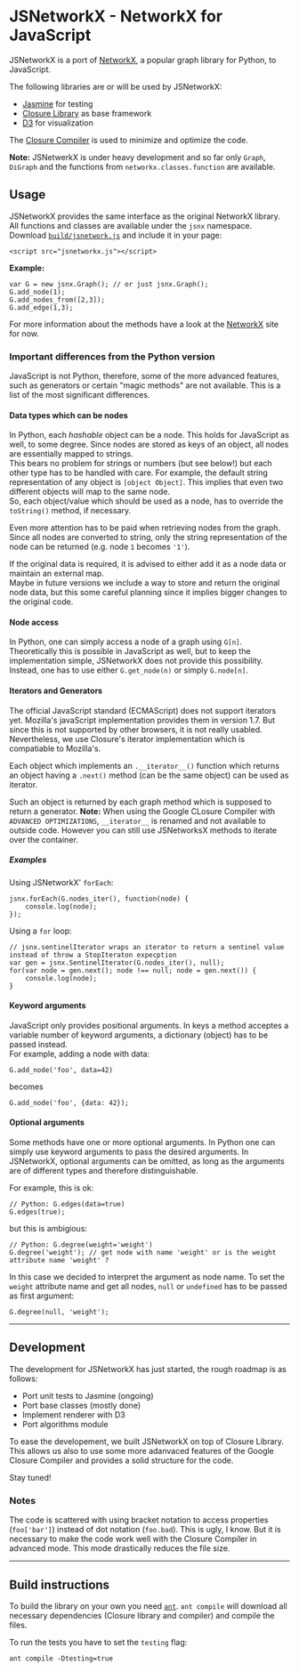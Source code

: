 # JSNetworkX - NetworkX for JavaScript

JSNetworkX is a port of [NetworkX](http://networkx.lanl.gov/), a popular graph library for Python, to JavaScript. 

The following libraries are or will be used by JSNetworkX:

- [Jasmine](http://pivotal.github.com/jasmine/) for testing
- [Closure Library](https://developers.google.com/closure/library/) as base framework
- [D3](http://mbostock.github.com/d3/) for visualization

The [Closure Compiler](https://developers.google.com/closure/compiler/) is used to minimize and optimize the code.

**Note:** JSNetwerkX is under heavy development and so far only `Graph`, `DiGraph` and
the functions from `networkx.classes.function` are available.

## Usage

JSNetworkX provides the same interface as the original NetworkX library. All
functions and classes are available under the `jsnx` namespace. Download [`build/jsnetwork.js`](https://raw.github.com/fkling/JSNetworkX/master/build/jsnetworkx.js) and include it in your page:

    <script src="jsnetworkx.js"></script>

**Example:**

    var G = new jsnx.Graph(); // or just jsnx.Graph();
    G.add_node(1);
    G.add_nodes_from([2,3]);
    G.add_edge(1,3);

For more information about the methods have a look at the [NetworkX](http://networkx.lanl.gov/) site for now.


### Important differences from the Python version

JavaScript is not Python, therefore, some of the more advanced features, such as generators or certain "magic methods" are not available. This is a list of the most significant differences.

#### Data types which can be nodes

In Python, each *hashable* object can be a node. This holds for JavaScript as well, to some degree. Since nodes are stored as keys of an object, all nodes are essentially mapped to strings.  
This bears no problem for strings or numbers (but see below!) but each other type has to be handled with care. For example, the default string representation of any object is `[object Object]`. This implies that even two different objects will map to the same node.  
So, each object/value which should be used as a node, has to override the `toString()` method, if necessary.

Even more attention has to be paid when retrieving nodes from the graph. Since all nodes are converted to string, only the string representation of the node can be returned (e.g. node `1` becomes `'1'`).

If the original data is required, it is advised to either add it as a node data or maintain an external map.  
Maybe in future versions we include a way to store and return the original node data, but this some careful planning since it implies bigger changes to the original code. 


#### Node access

In Python, one can simply access a node of a graph using `G[n]`. Theoretically this is possible in JavaScript as well, but to keep the implementation simple, JSNetworkX does not provide this possibility. Instead, one has to use either `G.get_node(n)` or simply `G.node[n]`.


#### Iterators and Generators

The official JavaScript standard (ECMAScript) does not support iterators yet. Mozilla's javaScript implementation provides them in version 1.7. But since this is not supported by other browsers, it is not really usabled. Nevertheless, we use Closure's iterator implementation which is compatiable to Mozilla's.

Each object which implements an `.__iterator__()` function which returns an object having a `.next()` method (can be the same object) can be used as iterator.

Such an object is returned by each graph method which is supposed to return a generator. **Note:** When using the Google CLosure Compiler with `ADVANCED OPTIMIZATIONS`, `__iterator__` is renamed and not available to outside code. However you can still use JSNetworksX methods to iterate over the container.

##### Examples

Using JSNetworkX' `forEach`:

    jsnx.forEach(G.nodes_iter(), function(node) {
        console.log(node);
    });

Using a `for` loop:

    // jsnx.sentinelIterator wraps an iterator to return a sentinel value instead of throw a StopIteraton expecption
    var gen = jsnx.SentinelIterator(G.nodes_iter(), null);
    for(var node = gen.next(); node !== null; node = gen.next()) {
        console.log(node);
    }


#### Keyword arguments

JavaScript only provides positional arguments. In keys a method acceptes a variable number of keyword arguments, a dictionary (object) has to be passed instead.  
For example, adding a node with data:

    G.add_node('foo', data=42)

becomes

    G.add_node('foo', {data: 42});

#### Optional arguments

Some methods have one or more optional arguments. In Python one can simply use keyword arguments to pass the desired arguments. In JSNetworkX, optional arguments can be omitted, as long as the arguments are of different types and therefore distinguishable.

For example, this is ok:

    // Python: G.edges(data=true)
    G.edges(true);

but this is ambigious:

    // Python: G.degree(weight='weight')
    G.degree('weight'); // get node with name 'weight' or is the weight attribute name 'weight' ?

In this case we decided to interpret the argument as node name. To set the `weight` attribute name and get all nodes, `null` or `undefined` has to be passed as first argument:

    G.degree(null, 'weight');

----

## Development

The development for JSNetworkX has just started, the rough roadmap is as follows:

- Port unit tests to Jasmine (ongoing)
- Port base classes (mostly done)
- Implement renderer with D3
- Port algorithms module

To ease the developement, we built JSNetworkX on top of Closure Library. This allows us also to use some more adanvaced features of the Google Closure Compiler and provides
a solid structure for the code.

Stay tuned!

### Notes

The code is scattered with using bracket notation to access properties (`foo['bar']`) instead of dot notation (`foo.bad`). This is ugly, I know. But it is necessary to make the code work well with the Closure Compiler in advanced mode. This mode drastically reduces the file size.


---

## Build instructions

To build the library on your own you need [`ant`](http://ant.apache.org/). `ant compile` will download all necessary dependencies (Closure library and compiler) and compile the files.

To run the tests you have to set the `testing` flag:

    ant compile -Dtesting=true

